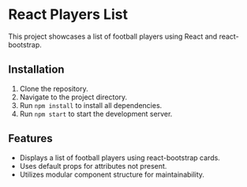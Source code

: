 # React Players List

This project showcases a list of football players using React and react-bootstrap.

## Installation

1. Clone the repository.
2. Navigate to the project directory.
3. Run `npm install` to install all dependencies.
4. Run `npm start` to start the development server.

## Features

- Displays a list of football players using react-bootstrap cards.
- Uses default props for attributes not present.
- Utilizes modular component structure for maintainability.